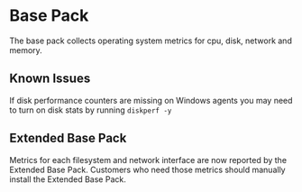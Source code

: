 # Base Pack

The base pack collects operating system metrics for cpu, disk, network and memory.

## Known Issues

If disk performance counters are missing on Windows agents you may need to turn on disk stats by running `diskperf -y`

## Extended Base Pack

Metrics for each filesystem and network interface are now reported by the 
Extended Base Pack. Customers who need those metrics should manually install
the Extended Base Pack.

